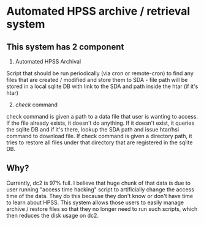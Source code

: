 # Automated HPSS archive / retrieval system

## This system has 2 component

1) Automated HPSS Archival

Script that should be run periodically (via cron or remote-cron) to find any files that are created / modified and 
store them to SDA - file path will be stored in a local sqlite DB with link to the SDA and path inside the htar (if it's htar)

2) *check* command

check command is given a path to a data file that user is wanting to access. If the file already exists, it doesn't do anything. If it doesn't exist, it queries the sqlite DB and if it's there, lookup the SDA path and issue htar/hsi command to download file. If check command is given a directory path, it tries to restore all files under that directory that are registered in the sqlite DB.

## Why?

Currently, dc2 is 97% full. I believe that huge chunk of that data is due to user running "access time hacking" script to artificially change the access time of the data. They do this because they don't know or don't have time to learn about HPSS. This system allows those users to easily manage archive / restore files so that they no longer need to run such scripts, which then reduces the disk usage on dc2.



